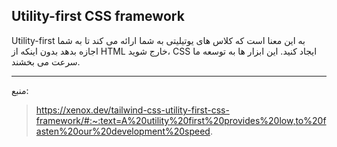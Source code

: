 ## Utility-first CSS framework

Utility-first به این معنا است که کلاس های یوتیلیتی به شما ارائه می کند تا به شما اجازه بدهد بدون اینکه از HTML خارج شوید، CSS ایجاد کنید. این ابزار ها به توسعه ما سرعت می بخشند.

---

منبع:

> https://xenox.dev/tailwind-css-utility-first-css-framework/#:~:text=A%20utility%20first%20provides%20low,to%20fasten%20our%20development%20speed.
